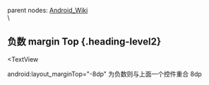parent nodes: [Android\_Wiki](Android_Wiki.html)\
\

负数 margin Top {.heading-level2}
---------------

\<TextView

android:layout\_marginTop="-8dp" 为负数则与上面一个控件重合 8dp
